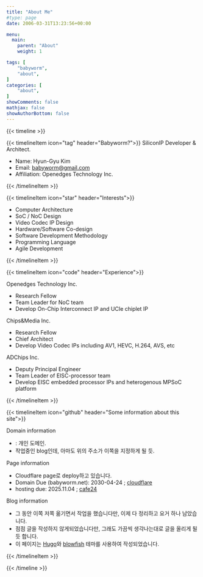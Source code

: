 ```yaml
---
title: "About Me"
#type: page
date: 2006-03-31T13:23:56+00:00

menu:
  main:
    parent: "About"
    weight: 1

tags: [
    "babyworm",
    "about",
]
categories: [
    "about",
]
showComments: false
mathjax: false
showAuthorBottom: false
---
```


{{< timeline >}}

{{< timelineItem icon="tag" header="Babyworm?">}}
SiliconIP Developer & Architect.
<ul>
  <li>Name: Hyun-Gyu Kim</li>
  <li>Email: <a href="mailto:babyworm@gmail.com">babyworm@gmail.com</a> </li>
  <li>Affiliation: Openedges Technology Inc.</li>
</ul>

{{< /timelineItem >}}

{{< timelineItem icon="star" header="Interests">}}
<ul>
  <li>Computer Architecture</li>
  <li>SoC / NoC Design</li>
  <li>Video Codec IP Design</li>
  <li>Hardware/Software Co-design</li>
  <li>Software Development Methodology</li>
  <li>Programming Language</li>
  <li>Agile Development</li>
</ul>
{{< /timelineItem >}}

{{< timelineItem icon="code" header="Experience">}}

Openedges Technology Inc.
<ul>
  <li> Research Fellow </li>
  <li> Team Leader for NoC team </li>
  <li> Develop On-Chip Interconnect IP and UCIe chiplet IP </li>
</ul>
Chips&Media Inc.
<ul>
  <li> Research Fellow </li>
  <li> Chief Architect </li>
  <li> Develop Video Codec IPs including AV1, HEVC, H.264, AVS, etc </li>
</ul>

ADChips Inc.
<ul>
  <li> Deputy Principal Engineer</li>
  <li> Team Leader of EISC-processor team</li>
  <li> Develop EISC embedded processor IPs and heterogenous MPSoC platform </li>
</ul>
{{< /timelineItem >}}

{{< timelineItem icon="github" header="Some information about this site">}}

Domain information
<ul>
  <li> <http://babyworm.net>: 개인 도메인. </li>
  <li> <https://babyworm.github.io> 작업중인 blog인데, 아마도 위의 주소가 이쪽을 지정하게 될 듯. </li>
</ul>

Page information
<ul>
  <li> Cloudflare page로 deploy하고 있습니다.</li>
  <li> Domain Due (babyworm.net): 2030-04-24 ; <a href="ttps://www.cloudflare.com/ko-kr/">cloudflare</a> </li>
  <li> hosting due: 2025.11.04 ; <a href="https://www.cafe24.com/ecommerce/hosting/">cafe24</a> </li>

</ul>

Blog information
<ul>
  <li> 그 동안 이쪽 저쪽 옮기면서 작업을 했습니다만, 이제 다 정리하고 요거 하나 남았습니다. </li>
  <li> 점점 글을 작성하지 않게되었습니다만, 그래도 가끔씩 생각나는대로 글을 올리게 될 듯 합니다. </li>
  <li> 이 페이지는 <a href="https://gohugo.io/">Hugo</a>와 <a href="https://themes.gohugo.io/themes/hugo-theme-blowfish/">blowfish</a> 테마를 사용하여 작성되었습니다. </li>
</ul>


{{< /timelineItem >}}

{{< /timeline >}}